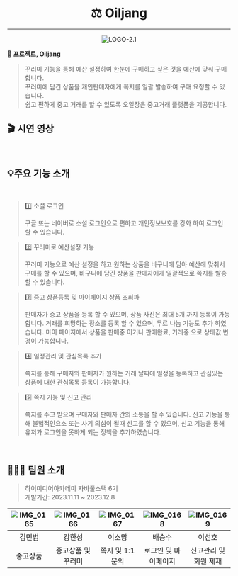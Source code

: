 <div align="center">

# ⚖️ Oiljang

</div>

<hr>

<p align="center">
  <img src="https://github.com/Merge-co/.github/assets/137472733/1ddc1da6-1bb3-4a6a-bec1-10cb49afa57a" alt="LOGO-2.1">
</p>

 🎤 **프로젝트, Oiljang**

> 꾸러미 기능을 통해 예산 설정하여 한눈에 구매하고 싶은 것을 예산에 맞춰 구매합니다.  
> 꾸러미에 담긴 상품을 개인판매자에게 쪽지를 일괄 발송하여 구매 요청할 수 있습니다.  
> 쉽고 편하게 중고 거래를 할 수 있도록 오일장은 중고거래 플랫폼을 제공합니다.


## 🎬 시연 영상


</br>

## 💡주요 기능 소개
</br>

> 1️⃣ 소셜 로그인 
>
> 구글 또는 네이버로 소셜 로그인으로 편하고 개인정보보호를 강화 하여 로그인 할 수 있습니다.
 
> 2️⃣ 꾸러미로 예산설정 기능
>
> 꾸러미 기능으로 예산 설정을 하고 원하는 상품을 바구니에 담아 예산에 맞춰서 구매를 할 수 있으며,
> 바구니에 담긴 상품을 판매자에게 일괄적으로 쪽지를 발송 할 수 있습니다.

> 3️⃣ 중고 상품등록 및 마이페이지 상품 조회파
>
> 판매자가 중고 상품을 등록 할 수 있으며, 상품 사진은 최대 5개 까지 등록이 가능합니다.
> 거래를 희망하는 장소를 등록 할 수 있으며, 무료 나눔 기능도 추가 하였습니다.
> 마이 페이지에서 상품을 판매중 이거나 판매완료, 거래중 으로 상태값 변경이 가능합니다.

> 4️⃣ 일정관리 및 관심목록 추가 
>
> 쪽지를 통해 구매자와 판매자가 원하는 거래 날짜에 일정을 등록하고 관심있는 상품에 대한 관심목록 등록이 가능합니다.

> 5️⃣ 쪽지 기능 및 신고 관리 
>
> 쪽지를 주고 받으며 구매자와 판매자 간의 소통을 할 수 있습니다.
> 신고 기능을 통해 불법적인요소 또는 사기 의심이 될때 신고를 할 수 있으며, 신고 기능을 통해 유저가 로그인을 못하게 되는 정책을 추가하였습니다.


</br>

## 🧑‍🤝‍🧑 팀원 소개
</hr>

> 하이미디어아카데미 자바풀스택 6기 </br>
> 개발기간: 2023.11.11 ~ 2023.12.8
					
| <div align="center">![IMG_0165](https://github.com/Merge-co/.github/assets/137472733/453e0d8d-ebb1-4af4-85cd-7fabe8a90591)</div> | <div align="center">![IMG_0166](https://github.com/Merge-co/.github/assets/137472733/ff0240cb-0d68-4784-9a25-95062954d90b)</div> | <div align="center">![IMG_0167](https://github.com/Merge-co/.github/assets/137472733/2ce10fa0-3849-42d3-acf3-ce0773735f77)</div> | <div align="center">![IMG_0168](https://github.com/Merge-co/.github/assets/137472733/a7db652f-1c4f-4ecd-8d22-2ec11e7d7d11)</div> | <div align="center">![IMG_0169](https://github.com/Merge-co/.github/assets/137472733/92f61002-1717-4f63-a7a9-369db05a1b40)</div> | 
| ----- | ------- | ------ | ------- | ------ |
| <div align="center">김민범</div> | <div align="center">강한성</div> | <div align="center">이소망</div> | <div align="center">배승수</div> | <div align="center">이선호</div> |
| <div align="center">중고상품</div> | <div align="center">중고상품 및 꾸러미</div> | <div align="center">쪽지 및 1:1 문의</div> | <div align="center">로그인 및 마이페이지</div> | <div align="center">신고관리 및 회원 제재</div> |

<!--



**Here are some ideas to get you started:**

🙋‍♀️ A short introduction - what is your organization all about?
🌈 Contribution guidelines - how can the community get involved?
👩‍💻 Useful resources - where can the community find your docs? Is there anything else the community should know?
🍿 Fun facts - what does your team eat for breakfast?
🧙 Remember, you can do mighty things with the power of [Markdown](https://docs.github.com/github/writing-on-github/getting-started-with-writing-and-formatting-on-github/basic-writing-and-formatting-syntax)
-->
